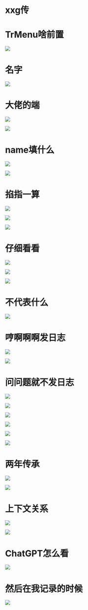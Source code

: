 # xxg传

# TrMenu啥前置

![](/others/xxg传/1.png)

# 名字

![](/others/xxg传/2.png)

# 大佬的端

![](/others/xxg传/3.png)

![](/others/xxg传/3-1.jpg)

# name填什么

![](/others/xxg传/4.png)

![](/others/xxg传/5.png)

# 掐指一算

![](/others/xxg传/6.png)

![](/others/xxg传/6-1.jpg)

![](/others/xxg传/7.png)

# 仔细看看

![](/others/xxg传/8.png)

![](/others/xxg传/9.png)

![](/others/xxg传/10.png)

# 不代表什么

![](/others/xxg传/11.png)

# 哼啊啊啊发日志

![](/others/xxg传/12.png)

![](/others/xxg传/13.png)

# 问问题就不发日志

![](/others/xxg传/14.png)

![](/others/xxg传/15.png)

![](/others/xxg传/16.png)

![](/others/xxg传/17.png)

![](/others/xxg传/18.png)

![](/others/xxg传/19.png)

# 两年传承

![](/others/xxg传/20.png)

![](/others/xxg传/21.png)

# 上下文关系

![](/others/xxg传/22.png)

![](/others/xxg传/22-1.png)

# ChatGPT怎么看

![](/others/xxg传/23.png)

# 然后在我记录的时候

![](/others/xxg传/24.png)